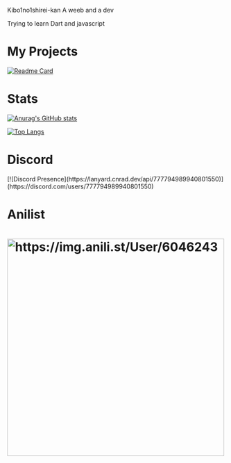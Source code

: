 Kibo1no1shirei-kan
A weeb and a dev

Trying to learn
Dart and javascript
#

<h1> My Projects </h1>

[![Readme Card](https://github-readme-stats.vercel.app/api/pin/?username=kibo1no1shirei-kan&repo=W-discord-bot&show_owner=true&theme=transparent)](https://github.com/anuraghazra/github-readme-stats)


<h1> Stats </h1>

[![Anurag's GitHub stats](https://github-readme-stats.vercel.app/api?username=kibo1no1shirei-kan&count_private=true%show_icons=true&theme=transparent)](https://github.com/anuraghazra/github-readme-stats)

[![Top Langs](https://github-readme-stats.vercel.app/api/top-langs/?username=kibo1no1shirei-kan&langs_count=10%&theme=transparent&layout=compact)](https://github.com/anuraghazra/github-readme-stats)

<h1> Discord </h1>
[![Discord Presence](https://lanyard.cnrad.dev/api/777794989940801550)](https://discord.com/users/777794989940801550)
<h1> Anilist <h1/>

<img width="500" alt="https://img.anili.st/User/6046243" src="https://img.anili.st/User/6046243"/>
